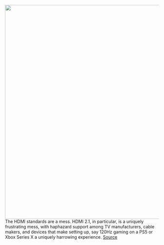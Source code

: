 <img src='https://cdn.vox-cdn.com/thumbor/1D9K4AgSXzUYejbxYannD3fl66s=/0x0:1000x670/1200x800/filters:focal(420x255:580x415)/cdn.vox-cdn.com/uploads/chorus_image/image/70326441/shutterstock_123837283.0.jpg' width='700px' /><br/>
The HDMI standards are a mess. HDMI 2.1, in particular, is a uniquely frustrating mess, with haphazard support among TV manufacturers, cable makers, and devices that make setting up, say 120Hz gaming on a PS5 or Xbox Series X a uniquely harrowing experience.
<a href='https://www.theverge.com/2021/12/29/22856103/hdmi-2-1a-spec-standard-mess-cables-source-based-tone-mapping-ces-2022'> Source <a/>